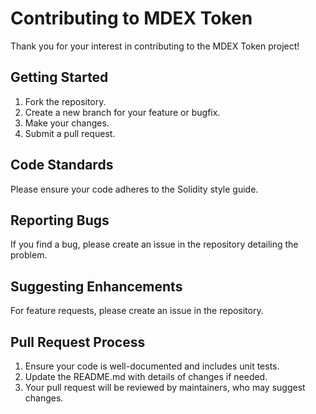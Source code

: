 # Contributing to MDEX Token

Thank you for your interest in contributing to the MDEX Token project!

## Getting Started
1. Fork the repository.
2. Create a new branch for your feature or bugfix.
3. Make your changes.
4. Submit a pull request.

## Code Standards
Please ensure your code adheres to the Solidity style guide.

## Reporting Bugs
If you find a bug, please create an issue in the repository detailing the problem.

## Suggesting Enhancements
For feature requests, please create an issue in the repository.

## Pull Request Process
1. Ensure your code is well-documented and includes unit tests.
2. Update the README.md with details of changes if needed.
3. Your pull request will be reviewed by maintainers, who may suggest changes.
